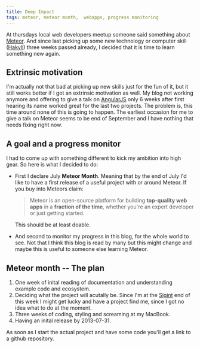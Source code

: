 ```yaml
---
title: Deep Impact
tags: meteor, meteor month,  webapps, progress monitoring
---
```


At thursdays local web developers meetup someone said something about [Meteor](https://meteor.com).
And since last picking up some new technology or computer skill ([Hakyll](http://jaspervdj.be/hakyll/)) three weeks passed already, I decided that it is time to learn something new again.

<!--more-->

## Extrinsic motivation

I'm actually not that bad at picking up new skills just for the fun of it, but it still works better if I got an extrinsic motivation as well.
My blog not working anymore and offering to give a talk on [AngularJS](http://angularjs.org) only 6 weeks after first hearing its name worked great for the last two projects.
The problem is, this time around none of this is going to happen. The earliest occasion for me to give a talk on Meteor seems to be end of September and I have nothing that needs fixing right now.

## A goal and a progress monitor

I had to come up with something different to kick my ambition into high gear.
So here is what I decided to do:

* First I declare July **Meteor Month**.
Meaning that by the end of July I'd like to have a first release of a useful project with or around Meteor.
If you buy into Meteors claim:

    > Meteor is an open-source platform for building **top-quality web apps** in a **fraction of the time**, whether you're an expert developer or just getting started.

    This should be at least doable.

* And second to monitor my progress in this blog, for the whole world to see.
Not that I think this blog is read by many but this might change and maybe this is useful to someone else learning Meteor.

## Meteor month -- The plan

1. One week of inital reading of documentation and understanding example code and ecosystem.
2. Deciding what the project will acutally be.
Since I'm at the [Sigint](https://sigint.ccc.de) end of this week I might get lucky and have a project find me, since I got no idea what to do at the moment.
3. Three weeks of coding, styling and screaming at my MacBook.
4. Having an inital release by <time>2013-07-31</time>.

As soon as I start the actual project and have some code you'll get a link to a github repository.